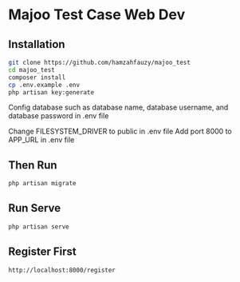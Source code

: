 # Majoo Test Case Web Dev

## Installation

```sh
git clone https://github.com/hamzahfauzy/majoo_test
cd majoo_test
composer install
cp .env.example .env
php artisan key:generate
```

Config database such as database name, database username, and database password in .env file

Change FILESYSTEM_DRIVER to public in .env file
Add port 8000 to APP_URL in .env file

## Then Run

```sh
php artisan migrate
```

## Run Serve
```sh
php artisan serve
```

## Register First
```sh
http://localhost:8000/register
```